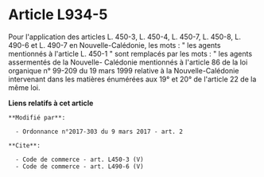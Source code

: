 # Article L934-5

Pour l'application des articles L. 450-3, L. 450-4, L. 450-7, L. 450-8, L. 490-6 et L. 490-7 en Nouvelle-Calédonie, les
mots : " les agents mentionnés à l'article L. 450-1 " sont remplacés par les mots : " les agents assermentés de la Nouvelle-
Calédonie mentionnés à l'article 86 de la loi organique n° 99-209 du 19 mars 1999 relative à la Nouvelle-Calédonie
intervenant dans les matières énumérées aux 19° et 20° de l'article 22 de la même loi.

**Liens relatifs à cet article**

	**Modifié par**:

	  - Ordonnance n°2017-303 du 9 mars 2017 - art. 2

	**Cite**:

	  - Code de commerce - art. L450-3 (V)
	  - Code de commerce - art. L490-6 (V)
